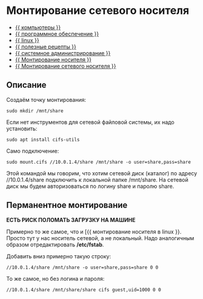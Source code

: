 # Монтирование сетевого носителя





- [{{ компьютеры }}](../../__tags/kompytery.md)
- [{{ программное обеспечение }}](../../__tags/programmnoe_obespechenie.md)
- [{{ linux }}](../../__tags/linux.md)
- [{{ полезные рецепты }}](../../__tags/poleznye_retsepty.md)
- [{{ системное администрирование }}](../../__tags/sistemnoe_administrirovanie.md)
- [{{ Монтирование носителя }}](../../__tags/montirovanie_nositelya.md)
- [{{ Монтирование сетевого носителя }}](../../__tags/montirovanie_setevogo_nositelya.md)


## Описание

Создаём точку монтирования:

```shell
sudo mkdir /mnt/share
```

Если нет инструментов для сетевой файловой системы, их надо установить:

```shell
sudo apt install cifs-utils
```

Само подключение:

```shell
sudo mount.cifs //10.0.1.4/share /mnt/share -o user=share,pass=share
```

Этой командой мы говорим, что хотим сетевой диск (каталог) по адресу
//10.0.1.4/share подключить к локальной папке /mnt/share. На сетевой диск мы
будем авторизоваться по логину share и паролю share.

## Перманентное монтирование

**ЕСТЬ РИСК ПОЛОМАТЬ ЗАГРУЗКУ НА МАШИНЕ**

Примерно то же самое, что и [{{ монтирование носителя в linux }}. Просто тут у
нас носитель сетевой, а не локальный. Надо аналогичным образом
отредактировать **/etc/fstab**.

Добавить вниз примерно такую строку:

```shell
//10.0.1.4/share /mnt/share -o user=share,pass=share 0 0
```

То же самое, но без логина и пароля:

```shell
//10.0.1.4/share /mnt/share/share cifs guest,uid=1000 0 0
```
